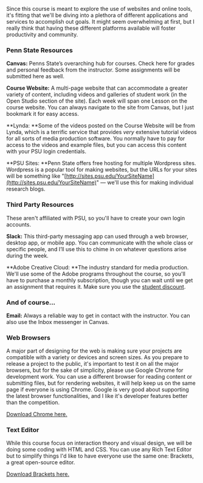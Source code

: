 Since this course is meant to explore the use of websites and online tools, it's fitting that we'll be diving into a plethora of different applications and services to accomplish out goals. It might seem overwhelming at first, but I really think that having these different platforms available will foster productivity and community.

### Penn State Resources

**Canvas:** Penns State’s overarching hub for courses. Check here for grades and personal feedback from the instructor. Some assignments will be submitted here as well.

**Course Website:** A multi-page website that can accommodate a greater variety of content, including videos and galleries of student work \(in the Open Studio section of the site\).  Each week will span one Lesson on the course website. You can always navigate to the site from Canvas, but I just bookmark it for easy access.

**Lynda: **Some of the videos posted on the Course Website will be from Lynda, which is a terrific service that provides _very_ extensive tutorial videos for all sorts of media production software. You normally have to pay for access to the videos and example files, but you can access this content with your PSU login credentials.

**PSU Sites: **Penn State offers free hosting for multiple Wordpress sites. Wordpress is a popular tool for making websites, but the URLs for your sites will be something like "[http://sites.psu.edu/YourSiteName](http://sites.psu.edu/YourSiteName)" — we'll use this for making individual research blogs.

### Third Party Resources

These aren't affiliated with PSU, so you'll have to create your own login accounts.

**Slack:** This third-party messaging app can used through a web browser, desktop app, or mobile app. You can communicate with the whole class or specific people, and I’ll use this to chime in on whatever questions arise during the week.

**Adobe Creative Cloud: **The industry standard for media production. We'll use some of the Adobe programs throughout the course, so you'll have to purchase a monthly subscription, though you can wait until we get an assignment that requires it. Make sure you use the [student discount](http://www.adobe.com/creativecloud/buy/students.html).

### And of course...

**Email:** Always a reliable way to get in contact with the instructor. You can also use the Inbox messenger in Canvas.

### Web Browsers

A major part of designing for the web is making sure your projects are compatible with a variety or devices and screen sizes. As you prepare to release a project to the public, it's important to test it on all the major browsers, but for the sake of simplicity, please use Google Chrome for development work. You can use a different browser for reading content or submitting files, but for rendering websites, it will help keep us on the same page if everyone is using Chrome. Google is very good about supporting the latest browser functionalities, and I like it's developer features better than the competition.

[Download Chrome here. ](https://www.google.com/chrome/browser/desktop/)

### Text Editor

While this course focus on interaction theory and visual design, we will be doing some coding with HTML and CSS. You can use any Rich Text Editor but to simplify things I'd like to have everyone use the same one: Brackets, a great open-source editor.

[Download Brackets here.](http://brackets.io/)

